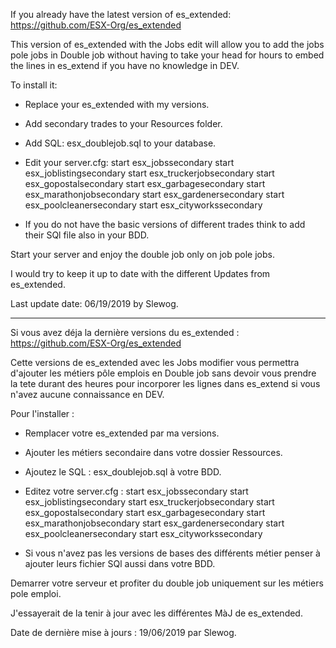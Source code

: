 If you already have the latest version of es_extended: https://github.com/ESX-Org/es_extended

This version of es_extended with the Jobs edit will allow you to add the jobs pole jobs in Double job without having to take your head for hours to embed the lines in es_extend if you have no knowledge in DEV.

To install it:
- Replace your es_extended with my versions.

- Add secondary trades to your Resources folder.

- Add SQL: esx_doublejob.sql to your database.

- Edit your server.cfg:
start esx_jobssecondary
start esx_joblistingsecondary
start esx_truckerjobsecondary
start esx_gopostalsecondary
start esx_garbagesecondary 
start esx_marathonjobsecondary 
start esx_gardenersecondary 
start esx_poolcleanersecondary 
start esx_cityworkssecondary

- If you do not have the basic versions of different trades think to add their SQl file also in your BDD.

Start your server and enjoy the double job only on job pole jobs.

I would try to keep it up to date with the different Updates from es_extended.

Last update date: 06/19/2019  by Slewog.

----------------------------------------------------------------------------------------------------------------

Si vous avez déja la dernière versions du es_extended : https://github.com/ESX-Org/es_extended

Cette versions de es_extended avec les Jobs modifier vous permettra d'ajouter les métiers pôle emplois en Double job sans devoir vous prendre la tete durant des heures pour incorporer les lignes dans es_extend si vous n'avez aucune connaissance en DEV.

Pour l'installer : 
- Remplacer votre es_extended par ma versions.

- Ajouter les métiers secondaire dans votre dossier Ressources.

- Ajoutez le SQL : esx_doublejob.sql à votre BDD.

- Editez votre server.cfg : 
start esx_jobssecondary
start esx_joblistingsecondary
start esx_truckerjobsecondary
start esx_gopostalsecondary
start esx_garbagesecondary 
start esx_marathonjobsecondary 
start esx_gardenersecondary 
start esx_poolcleanersecondary 
start esx_cityworkssecondary

- Si vous n'avez pas les versions de bases des différents métier penser à ajouter leurs fichier SQl aussi dans votre BDD.

Demarrer votre serveur et profiter du double job uniquement sur les métiers pole emploi.


J'essayerait de la tenir à jour avec les différentes MàJ de es_extended.

Date de dernière mise à jours : 19/06/2019 par Slewog.





